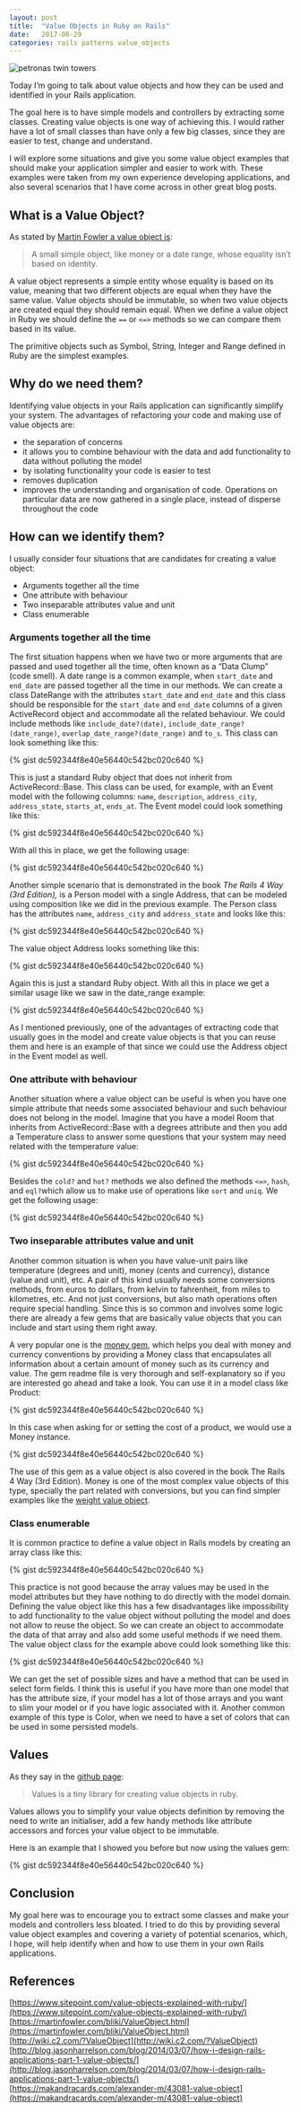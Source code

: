 ```yaml
---
layout: post
title:  "Value Objects in Ruby on Rails"
date:   2017-06-29
categories: rails patterns value_objects
---
```


![petronas twin towers](https://miro.medium.com/max/1400/1*luqPGefqe8_spk1vSncF8Q.jpeg)

Today I’m going to talk about value objects and how they can be used and identified in your Rails application.

The goal here is to have simple models and controllers by extracting some classes. Creating value objects is one way of achieving this. I would rather have a lot of small classes than have only a few big classes, since they are easier to test, change and understand.

I will explore some situations and give you some value object examples that should make your application simpler and easier to work with. These examples were taken from my own experience developing applications, and also several scenarios that I have come across in other great blog posts.

## What is a Value Object?

As stated by [Martin Fowler a value object is](https://martinfowler.com/eaaCatalog/valueObject.html):

> A small simple object, like money or a date range, whose equality isn’t based on identity.

A value object represents a simple entity whose equality is based on its value, meaning that two different objects are equal when they have the same value. Value objects should be immutable, so when two value objects are created equal they should remain equal. When we define a value object in Ruby we should define the `==` or `<=>` methods so we can compare them based in its value.

The primitive objects such as Symbol, String, Integer and Range defined in Ruby are the simplest examples.

## Why do we need them?

Identifying value objects in your Rails application can significantly simplify your system. The advantages of refactoring your code and making use of value objects are:

* the separation of concerns
* it allows you to combine behaviour with the data and add functionality to data without polluting the model
* by isolating functionality your code is easier to test
* removes duplication
* improves the understanding and organisation of code. Operations on particular data are now gathered in a single place, instead of disperse throughout the code

## How can we identify them?

I usually consider four situations that are candidates for creating a value object:

* Arguments together all the time
* One attribute with behaviour
* Two inseparable attributes value and unit
* Class enumerable

### Arguments together all the time

The first situation happens when we have two or more arguments that are passed and used together all the time, often known as a “Data Clump” (code smell). A date range is a common example, when `start_date` and `end_date` are passed together all the time in our methods. We can create a class DateRange with the attributes `start_date` and `end_date` and this class should be responsible for the `start_date` and `end_date` columns of a given ActiveRecord object and accommodate all the related behaviour. We could include methods like `include_date?(date)`, `include_date_range?(date_range)`, `overlap_date_range?(date_range)` and `to_s`. This class can look something like this:

{% gist dc592344f8e40e56440c542bc020c640 %}

This is just a standard Ruby object that does not inherit from ActiveRecord::Base. This class can be used, for example, with an Event model with the following columns: `name`, `description`, `address_city`, `address_state`, `starts_at`, `ends_at`. The Event model could look something like this:

{% gist dc592344f8e40e56440c542bc020c640 %}

With all this in place, we get the following usage:

{% gist dc592344f8e40e56440c542bc020c640 %}

Another simple scenario that is demonstrated in the book _The Rails 4 Way (3rd Edition),_ is a Person model with a single Address, that can be modeled using composition like we did in the previous example. The Person class has the attributes `name`, `address_city` and `address_state` and looks like this:

{% gist dc592344f8e40e56440c542bc020c640 %}

The value object Address looks something like this:

{% gist dc592344f8e40e56440c542bc020c640 %}

Again this is just a standard Ruby object. With all this in place we get a similar usage like we saw in the date_range example:

{% gist dc592344f8e40e56440c542bc020c640 %}

As I mentioned previously, one of the advantages of extracting code that usually goes in the model and create value objects is that you can reuse them and here is an example of that since we could use the Address object in the Event model as well.

### One attribute with behaviour

Another situation where a value object can be useful is when you have one simple attribute that needs some associated behaviour and such behaviour does not belong in the model. Imagine that you have a model Room that inherits from ActiveRecord::Base with a degrees attribute and then you add a Temperature class to answer some questions that your system may need related with the temperature value:

{% gist dc592344f8e40e56440c542bc020c640 %}

Besides the `cold?` and `hot?` methods we also defined the methods `<=>`, `hash`, and `eql?`which allow us to make use of operations like `sort` and `uniq`_._ We get the following usage:

{% gist dc592344f8e40e56440c542bc020c640 %}

### Two inseparable attributes value and unit

Another common situation is when you have value-unit pairs like temperature (degrees and unit), money (cents and currency), distance (value and unit), etc. A pair of this kind usually needs some conversions methods, from euros to dollars, from kelvin to fahrenheit, from miles to kilometres, etc. And not just conversions, but also math operations often require special handling. Since this is so common and involves some logic there are already a few gems that are basically value objects that you can include and start using them right away.

A very popular one is the [money gem](https://github.com/RubyMoney/money), which helps you deal with money and currency conventions by providing a Money class that encapsulates all information about a certain amount of money such as its currency and value. The gem readme file is very thorough and self-explanatory so if you are interested go ahead and take a look. You can use it in a model class like Product:

{% gist dc592344f8e40e56440c542bc020c640 %}

In this case when asking for or setting the cost of a product, we would use a Money instance.

{% gist dc592344f8e40e56440c542bc020c640 %}

The use of this gem as a value object is also covered in the book The Rails 4 Way (3rd Edition). Money is one of the most complex value objects of this type, specially the part related with conversions, but you can find simpler examples like the [weight value object](https://github.com/shemerey/weight).

### Class enumerable

It is common practice to define a value object in Rails models by creating an array class like this:

{% gist dc592344f8e40e56440c542bc020c640 %}

This practice is not good because the array values may be used in the model attributes but they have nothing to do directly with the model domain. Defining the value object like this has a few disadvantages like impossibility to add functionality to the value object without polluting the model and does not allow to reuse the object. So we can create an object to accommodate the data of that array and also add some useful methods if we need them. The value object class for the example above could look something like this:

{% gist dc592344f8e40e56440c542bc020c640 %}

We can get the set of possible sizes and have a method that can be used in select form fields. I think this is useful if you have more than one model that has the attribute size, if your model has a lot of those arrays and you want to slim your model or if you have logic associated with it. Another common example of this type is Color, when we need to have a set of colors that can be used in some persisted models.

## **Values**

As they say in the [github page](https://github.com/tcrayford/Values/tree/master):

> Values is a tiny library for creating value objects in ruby.

Values allows you to simplify your value objects definition by removing the need to write an initialiser, add a few handy methods like attribute accessors and forces your value object to be immutable.

Here is an example that I showed you before but now using the values gem:

{% gist dc592344f8e40e56440c542bc020c640 %}

## Conclusion

My goal here was to encourage you to extract some classes and make your models and controllers less bloated. I tried to do this by providing several value object examples and covering a variety of potential scenarios, which, I hope, will help identify when and how to use them in your own Rails applications.

## References

[https://www.sitepoint.com/value-objects-explained-with-ruby/](https://www.sitepoint.com/value-objects-explained-with-ruby/)  
[https://martinfowler.com/bliki/ValueObject.html](https://martinfowler.com/bliki/ValueObject.html)  
[http://wiki.c2.com/?ValueObject](http://wiki.c2.com/?ValueObject)  
[http://blog.jasonharrelson.com/blog/2014/03/07/how-i-design-rails-applications-part-1-value-objects/](http://blog.jasonharrelson.com/blog/2014/03/07/how-i-design-rails-applications-part-1-value-objects/)  
[https://makandracards.com/alexander-m/43081-value-object](https://makandracards.com/alexander-m/43081-value-object)
